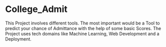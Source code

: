 # College_Admit
 This Project involves different tools. The most important would be a Tool to predict your chance of Admittance with the help of some basic Scores. The Project uses tech domains like Machine Learning, Web Development and a Deployment. 

